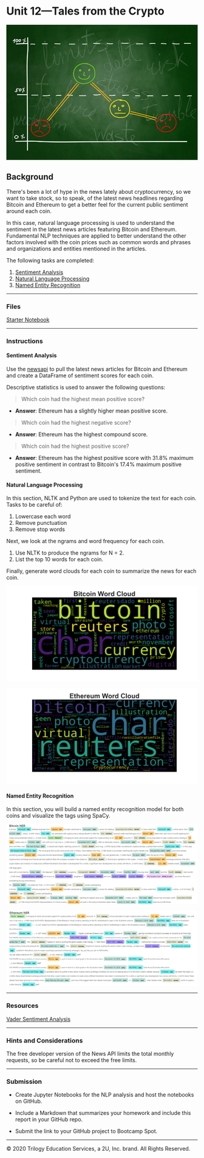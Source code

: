 # Unit 12—Tales from the Crypto

![Stock Sentiment](Images/sentimental.jpeg)

## Background

There's been a lot of hype in the news lately about cryptocurrency, so we want to take stock, so to speak, of the latest news headlines regarding Bitcoin and Ethereum to get a better feel for the current public sentiment around each coin.

In this case, natural language processing is used to understand the sentiment in the latest news articles featuring Bitcoin and Ethereum. Fundamental NLP techniques are applied to better understand the other factors involved with the coin prices such as common words and phrases and organizations and entities mentioned in the articles.

The following tasks are completed:

1. [Sentiment Analysis](#Sentiment-Analysis)
2. [Natural Language Processing](#Natural-Language-Processing)
3. [Named Entity Recognition](#Named-Entity-Recognition)

---

### Files

[Starter Notebook](Starter_Code/crypto_sentiment.ipynb)

---

### Instructions

#### Sentiment Analysis

Use the [newsapi](https://newsapi.org/) to pull the latest news articles for Bitcoin and Ethereum and create a DataFrame of sentiment scores for each coin.

Descriptive statistics is used to answer the following questions:

> Which coin had the highest mean positive score?

 * __Answer__: Ethereum has a slightly higher mean positive score.

> Which coin had the highest negative score?

 * __Answer__: Ethereum has the highest compound score.

> Which coin had the highest positive score?

 * __Answer__: Ethereum has the highest positive score with 31.8% maximum positive sentiment in contrast to Bitcoin's 17.4% maximum positive sentiment. 

#### Natural Language Processing

In this section, NLTK and Python are used to tokenize the text for each coin. Tasks to be careful of:

1. Lowercase each word
2. Remove punctuation
3. Remove stop words

Next, we look at the ngrams and word frequency for each coin.

1. Use NLTK to produce the ngrams for N = 2.
2. List the top 10 words for each coin.

Finally, generate word clouds for each coin to summarize the news for each coin.

![btc-word-cloud.png](Images/btc-word-cloud.png)

![eth-word-cloud.png](Images/eth-word-cloud.png)

#### Named Entity Recognition

In this section, you will build a named entity recognition model for both coins and visualize the tags using SpaCy.

![btc-ner.png](Images/btc-ner.png)

![eth-ner.png](Images/eth-ner.png)

---

### Resources

[Vader Sentiment Analysis](http://www.nltk.org/howto/sentiment.html)

---

### Hints and Considerations

The free developer version of the News API limits the total monthly requests, so be careful not to exceed the free limits.

---

### Submission

* Create Jupyter Notebooks for the NLP analysis and host the notebooks on GitHub.

* Include a Markdown that summarizes your homework and include this report in your GitHub repo.

* Submit the link to your GitHub project to Bootcamp Spot.

---

© 2020 Trilogy Education Services, a 2U, Inc. brand. All Rights Reserved.
